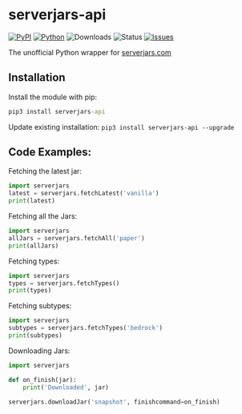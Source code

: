 # serverjars-api

[![PyPI](https://img.shields.io/pypi/v/serverjars-api)](https://pypi.org/project/serverjars-api/)
[![Python](https://img.shields.io/pypi/pyversions/serverjars-api)](https://www.python.org/downloads//)
![Downloads](https://img.shields.io/pypi/dm/serverjars-api)
![Status](https://img.shields.io/pypi/status/serverjars-api)
[![Issues](https://img.shields.io/github/issues/legopitstop/serverjars-python-api-wrapper)](https://github.com/legopitstop/serverjars-python-api-wrapper/issues)

The unofficial Python wrapper for [serverjars.com](https://serverjars.com/)

## Installation
Install the module with pip:
```bat
pip3 install serverjars-api
```
Update existing installation: `pip3 install serverjars-api --upgrade`

## Code Examples:
Fetching the latest jar:
```python
import serverjars
latest = serverjars.fetchLatest('vanilla')
print(latest)
```

Fetching all the Jars:
```python
import serverjars
allJars = serverjars.fetchAll('paper')
print(allJars)
```

Fetching types:
```python
import serverjars
types = serverjars.fetchTypes()
print(types)
```

Fetching subtypes:
```python
import serverjars
subtypes = serverjars.fetchTypes('bedrock')
print(subtypes)
```

Downloading Jars:
```python
import serverjars

def on_finish(jar):
    print('Downloaded', jar)

serverjars.downloadJar('snapshot', finishcommand=on_finish)
```
